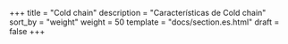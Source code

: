 +++
title = "Cold chain"
description = "Características de Cold chain"
sort_by = "weight"
weight = 50
template = "docs/section.es.html"
draft = false
+++
